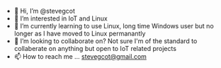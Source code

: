 - 👋 Hi, I’m @stevegcot
- 👀 I’m interested in IoT and Linux
- 🌱 I’m currently learning to use Linux, long time Windows user but no longer as I have moved to Linux permanantly
- 💞️ I’m looking to collaborate on? Not sure I'm of the standard to collaberate on anything but open to IoT related projects
- 📫 How to reach me ... stevegcot@gmail.com

<!---
stevegcot/stevegcot is a ✨ special ✨ repository because its `README.md` (this file) appears on your GitHub profile.
You can click the Preview link to take a look at your changes.
--->
